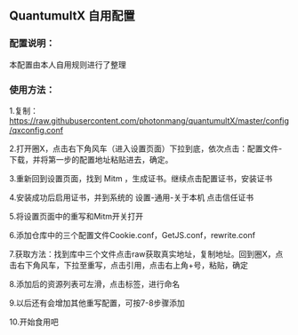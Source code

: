 ## QuantumultX  自用配置

### 配置说明：

  本配置由本人自用规则进行了整理<br>

### 使用方法：

  1.复制：https://raw.githubusercontent.com/photonmang/quantumultX/master/config/qxconfig.conf<br>

  2.打开圈X，点击右下角风车（进入设置页面）下拉到底，依次点击：配置文件-下载，并将第一步的配置地址粘贴进去，确定。<br>

  3.重新回到设置页面，找到 Mitm ，生成证书。继续点击配置证书，安装证书<br>

  4.安装成功后启用证书，并到系统的 设置-通用-关于本机 点击信任证书<br>

  5.将设置页面中的重写和Mitm开关打开<br>

  6.添加仓库中的三个配置文件Cookie.conf，GetJS.conf，rewrite.conf<br>

  7.获取方法：找到库中三个文件点击raw获取真实地址，复制地址。回到圈X，点击右下角风车，下拉至重写，点击引用，点击右上角+号，粘贴，确定<br>
  
  8.添加后的资源列表可左滑，点击标签，进行命名<br>

  9.以后还有会增加其他重写配置，可按7-8步骤添加<br>
  
  10.开始食用吧<br>


